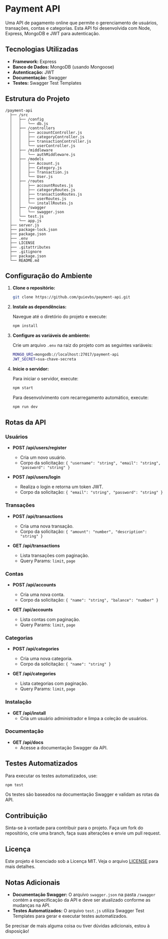 # Payment API

Uma API de pagamento online que permite o gerenciamento de usuários, transações, contas e categorias. Esta API foi desenvolvida com Node, Express, MongoDB e JWT para autenticação.

## Tecnologias Utilizadas

- **Framework:** Express
- **Banco de Dados:** MongoDB (usando Mongoose)
- **Autenticação:** JWT
- **Documentação:** Swagger
- **Testes:** Swagger Test Templates

## Estrutura do Projeto

```plaintext
/payment-api
  ├── /src
  │   ├── /config
  │   │   └── db.js
  │   ├── /controllers
  │   │   ├── accountController.js
  │   │   ├── categoryController.js
  │   │   ├── transactionController.js
  │   │   └── userController.js
  │   ├── /middleware
  │   │   └── authMiddleware.js
  │   ├── /models
  │   │   ├── Account.js
  │   │   ├── Category.js
  │   │   ├── Transaction.js
  │   │   └── User.js
  │   ├── /routes
  │   │   ├── accountRoutes.js
  │   │   ├── categoryRoutes.js
  │   │   ├── transactionRoutes.js
  │   │   ├── userRoutes.js
  │   │   └── installRoutes.js
  │   ├── /swagger
  │   │   └── swagger.json
  │   └── test.js
  │   └── app.js
  ├── server.js
  ├── package-lock.json
  ├── package.json
  ├── .env
  ├── LICENSE
  ├── .gitattributes
  ├── .gitignore
  ├── package.json
  └── README.md
```

## Configuração do Ambiente

1. **Clone o repositório:**

   ```bash
   git clone https://github.com/guievbs/payment-api.git
   ```

2. **Instale as dependências:**

   Navegue até o diretório do projeto e execute:

   ```bash
   npm install
   ```

3. **Configure as variáveis de ambiente:**

   Crie um arquivo `.env` na raiz do projeto com as seguintes variáveis:

   ```bash
   MONGO_URI=mongodb://localhost:27017/payment-api
   JWT_SECRET=sua-chave-secreta
   ```

4. **Inicie o servidor:**

   Para iniciar o servidor, execute:

   ```bash
   npm start
   ```

   Para desenvolvimento com recarregamento automático, execute:

   ```bash
   npm run dev
   ```

## Rotas da API

### Usuários

- **POST /api/users/register**
  - Cria um novo usuário.
  - Corpo da solicitação: `{ "username": "string", "email": "string", "password": "string" }`

- **POST /api/users/login**
  - Realiza o login e retorna um token JWT.
  - Corpo da solicitação: `{ "email": "string", "password": "string" }`

### Transações

- **POST /api/transactions**
  - Cria uma nova transação.
  - Corpo da solicitação: `{ "amount": "number", "description": "string" }`

- **GET /api/transactions**
  - Lista transações com paginação.
  - Query Params: `limit`, `page`

### Contas

- **POST /api/accounts**
  - Cria uma nova conta.
  - Corpo da solicitação: `{ "name": "string", "balance": "number" }`

- **GET /api/accounts**
  - Lista contas com paginação.
  - Query Params: `limit`, `page`

### Categorias

- **POST /api/categories**
  - Cria uma nova categoria.
  - Corpo da solicitação: `{ "name": "string" }`

- **GET /api/categories**
  - Lista categorias com paginação.
  - Query Params: `limit`, `page`

### Instalação

- **GET /api/install**
  - Cria um usuário administrador e limpa a coleção de usuários.

### Documentação

- **GET /api/docs**
  - Acesse a documentação Swagger da API.

## Testes Automatizados

Para executar os testes automatizados, use:

```bash
npm test
```

Os testes são baseados na documentação Swagger e validam as rotas da API.

## Contribuição

Sinta-se à vontade para contribuir para o projeto. Faça um fork do repositório, crie uma branch, faça suas alterações e envie um pull request.

## Licença

Este projeto é licenciado sob a Licença MIT. Veja o arquivo [LICENSE](https://github.com/guievbs/payment-api/blob/main/LICENSE) para mais detalhes.

## Notas Adicionais

- **Documentação Swagger:** O arquivo `swagger.json` na pasta `/swagger` contém a especificação da API e deve ser atualizado conforme as mudanças na API.
- **Testes Automatizados:** O arquivo `test.js` utiliza Swagger Test Templates para gerar e executar testes automatizados.

Se precisar de mais alguma coisa ou tiver dúvidas adicionais, estou à disposição!
